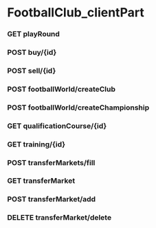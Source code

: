 # FootballClub_clientPart
 
### GET playRound
### POST buy/{id}
### POST sell/{id}
### POST footballWorld/createClub
### POST footballWorld/createChampionship
### GET qualificationCourse/{id}
### GET training/{id}
### POST transferMarkets/fill
### GET transferMarket
### POST transferMarket/add
### DELETE transferMarket/delete
